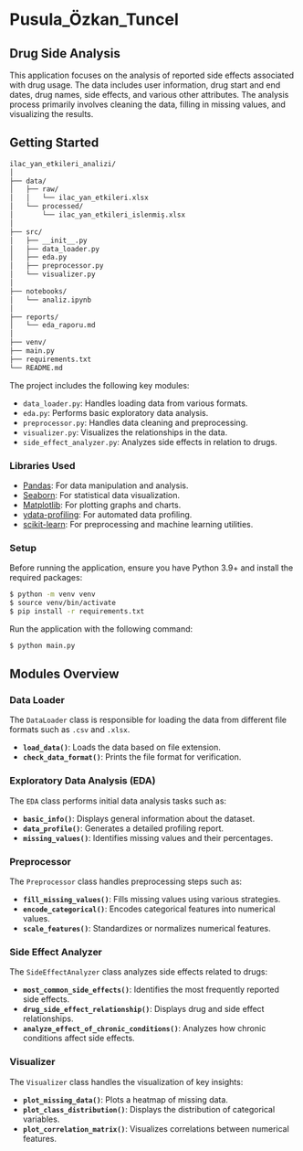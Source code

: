 # Pusula_Özkan_Tuncel

## Drug Side Analysis 

This application focuses on the analysis of reported side effects associated with drug usage. The data includes user information, drug start and end dates, drug names, side effects, and various other attributes. The analysis process primarily involves cleaning the data, filling in missing values, and visualizing the results.

## Getting Started

```bash
ilac_yan_etkileri_analizi/
│
├── data/
│   ├── raw/
│   │   └── ilac_yan_etkileri.xlsx
│   └── processed/
│       └── ilac_yan_etkileri_islenmiş.xlsx
│
├── src/
│   ├── __init__.py
│   ├── data_loader.py
│   ├── eda.py
│   ├── preprocessor.py
│   └── visualizer.py
│
├── notebooks/
│   └── analiz.ipynb
│
├── reports/
│   └── eda_raporu.md
│
├── venv/
├── main.py
├── requirements.txt
└── README.md
```

The project includes the following key modules:

- `data_loader.py`: Handles loading data from various formats.
- `eda.py`: Performs basic exploratory data analysis.
- `preprocessor.py`: Handles data cleaning and preprocessing.
- `visualizer.py`: Visualizes the relationships in the data.
- `side_effect_analyzer.py`: Analyzes side effects in relation to drugs.

### Libraries Used

- [Pandas](https://pandas.pydata.org/): For data manipulation and analysis.
- [Seaborn](https://seaborn.pydata.org/): For statistical data visualization.
- [Matplotlib](https://matplotlib.org/): For plotting graphs and charts.
- [ydata-profiling](https://ydata-profiling.github.io/): For automated data profiling.
- [scikit-learn](https://scikit-learn.org/): For preprocessing and machine learning utilities.

### Setup

Before running the application, ensure you have Python 3.9+ and install the required packages:

```bash
$ python -m venv venv
$ source venv/bin/activate
$ pip install -r requirements.txt
```

Run the application with the following command:

```bash
$ python main.py
```

## Modules Overview

### Data Loader

The `DataLoader` class is responsible for loading the data from different file formats such as `.csv` and `.xlsx`.

- **`load_data()`**: Loads the data based on file extension.
- **`check_data_format()`**: Prints the file format for verification.

### Exploratory Data Analysis (EDA)

The `EDA` class performs initial data analysis tasks such as:

- **`basic_info()`**: Displays general information about the dataset.
- **`data_profile()`**: Generates a detailed profiling report.
- **`missing_values()`**: Identifies missing values and their percentages.

### Preprocessor

The `Preprocessor` class handles preprocessing steps such as:

- **`fill_missing_values()`**: Fills missing values using various strategies.
- **`encode_categorical()`**: Encodes categorical features into numerical values.
- **`scale_features()`**: Standardizes or normalizes numerical features.

### Side Effect Analyzer

The `SideEffectAnalyzer` class analyzes side effects related to drugs:

- **`most_common_side_effects()`**: Identifies the most frequently reported side effects.
- **`drug_side_effect_relationship()`**: Displays drug and side effect relationships.
- **`analyze_effect_of_chronic_conditions()`**: Analyzes how chronic conditions affect side effects.

### Visualizer

The `Visualizer` class handles the visualization of key insights:

- **`plot_missing_data()`**: Plots a heatmap of missing data.
- **`plot_class_distribution()`**: Displays the distribution of categorical variables.
- **`plot_correlation_matrix()`**: Visualizes correlations between numerical features.

